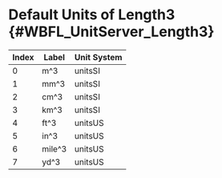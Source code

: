Default Units of Length3 {#WBFL_UnitServer_Length3}
===================

| Index | Label | Unit System |
|-------|-------|-------------|
0 | m^3 | unitsSI
1 | mm^3 | unitsSI
2 | cm^3 | unitsSI
3 | km^3 | unitsSI
4 | ft^3 | unitsUS
5 | in^3 | unitsUS
6 | mile^3 | unitsUS
7 | yd^3 | unitsUS
